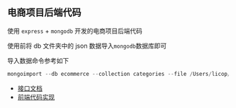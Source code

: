 ## 电商项目后端代码

使用 `express` + `mongodb` 开发的电商项目后端代码

使用前将 db 文件夹中的 json 数据导入`mongodb`数据库即可

导入数据命令参考如下

```js
mongoimport --db ecommerce --collection categories --file /Users/licop/Documents/ecommerce-backend/db/categories.json
```

- [接口文档](./%E6%8E%A5%E5%8F%A3%E6%96%87%E6%A1%A3.md)
- [前端代码实现](https://github.com/licop/ecommerce-front-template)
